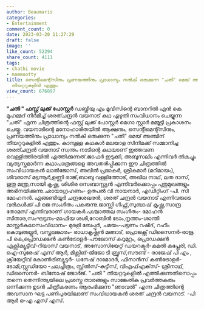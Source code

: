 ```yaml
---
author: Beaumaris
categories:
- Entertainment
comment_count: 0
date: 2023-03-20 11:27:29
draft: false
image: ''
like_count: 52294
share_count: 4111
tags:
- chathi movie
- mammootty
title: സെന്റിമെന്റ്സിനും പ്രണയത്തിനും പ്രാധാന്യം നൽകി ഒരുക്കുന്ന "ചതി" മെയ് അഞ്ചിന്
  തീയറ്ററുകളിൽ എത്തും
view_count: 676897
---
```


**"ചതി " ഫസ്റ്റ് ലുക്ക് പോസ്റ്റർ** ഡബ്ലീയു എം മൂവീസിന്റെ ബാനറിൽ എൻ കെ മുഹമ്മദ് നിർമിച്ച് ശരത്ചന്ദ്രൻ വയനാട് കഥ എഴുതി സംവിധാനം ചെയ്യുന്ന "ചതി" എന്ന ചിത്രത്തിന്റെ ഫസ്റ്റ് ലുക്ക്‌ പോസ്റ്റർ മെഗാ സ്റ്റാർ മമ്മൂട്ടി പ്രകാശനം ചെയ്തു. വയനാടിന്റെ മനോഹാരിതയിൽ ആക്ഷനും, സെന്റിമെന്റ്സിനും, പ്രണയത്തിനും പ്രാധാന്യം നൽകി ഒരുക്കുന്ന "ചതി" മെയ് അഞ്ചിന് തീയറ്ററുകളിൽ എത്തും. കാമ്പുള്ള കഥകൾ മലയാള സിനിമക്ക് സമ്മാനിച്ച ശരത്ചന്ദ്രൻ വയനാട് സ്വന്തം നാടിന്റെ കഥയാണ് ഇത്തവണ വെള്ളിത്തിരയിൽ എത്തിക്കുന്നത്.ജാഫർ ഇടുക്കി, അബുസലിം എന്നിവർ തികച്ചും വ്യത്യസ്തമാർന്ന കഥാപാത്രങ്ങളെ അവതരിപ്പിക്കുന്ന ഈ ചിത്രത്തിൽ സംവിധായകൻ ലാൽജോസ്, അഖിൽ പ്രഭാകർ, ശ്രീകുമാർ (മറിമായം), ശിവദാസ് മട്ടന്നൂർ,ഉണ്ണി രാജ്,ബാബു വള്ളിത്തോട്, അഖില നാഥ്, ലത ദാസ്, ഋതു മന്ത്ര,സായി കൃഷ്ണ, ശിശിര സെബാസ്റ്റ്യൻ എന്നിവർക്കൊപ്പം പുതുമുഖങ്ങളും അഭിനയിക്കുന്നു.ഛായാഗ്രഹണം- ഉത്പൽ വി നായനാർ, എഡിറ്റിംഗ് -പി. സി മോഹനൻ. ഏങ്ങണ്ടിയൂർ ചന്ദ്രശേഖരൻ, ശരത് ചന്ദ്രൻ വയനാട് എന്നിവരുടെ വരികൾക്ക് പി ജെ സംഗീതം പകരുന്നു.ജാസ്സി ഗിഫ്റ്റ്,സുബാഷ് കൃഷ്ണ,സാന്ദ്ര തോമസ് എന്നിവരാണ് ഗായകർ.പശ്ചാത്തല സംഗീതം- മോഹൻ സിതാര,സംഘട്ടനം-മാഫിയ ശശി,റോബിൻ ടോം,നൃത്തം-ശാന്തി മാസ്റ്റർകലാസംവിധാനം- മുരളി ബേപ്പൂർ, ചമയം-പട്ടണം റഷീദ്, റഹീം കൊടുങ്ങല്ലൂർ, വസ്ത്രലങ്കാരം- രാധാകൃഷ്ണൻ മങ്ങാട്, പ്രൊജക്റ്റ് ഡിസൈനർ-രാജു പി കെ,പ്രൊഡക്ഷൻ കൺട്രോളർ-പൗലോസ് കുറുമുറ്റം, പ്രൊഡക്ഷൻ എക്സിക്യൂട്ടീവ്-റിയാസ് വയനാട്, അസോസിയേറ്റ് ഡയറക്ടർ-കമൽ കുപ്ലേരി, ഡി. ഐ-സുരേഷ് എസ് ആർ, മിക്സിങ്-ജിജോ ടി ബ്രൂസ്,സൗണ്ട് - രാജേഷ് പി എം , ക്രീയേറ്റീവ് കോൺട്രിബ്യൂട്ടർ- ധനേഷ് ദാമോദർ, ഫിനാൻസ് കൺട്രോളർ-ടോമി,സ്റ്റുഡിയോ -ചലച്ചിത്രം, സ്റ്റിൽസ്-കുട്ടീസ്, വിഎഫ്എക്‌സ്- ശ്രീനാഥ്, ഡിസൈനർ- ബിനോഷ് ജോർജ്. "ചതി " തിയറ്ററുകളിൽ എത്തിക്കുന്നതിനൊപ്പം തന്നെ തെന്നിന്ത്യയിലെ പ്രശസ്ത താരങ്ങളും സാങ്കേതിക പ്രവർത്തകരും ഒന്നിക്കുന്ന ഉടൻ ചിത്രീകരണം ആരംഭിക്കുന്ന "ഞാവൽ" എന്ന ചിത്രത്തിന്റെ അവസാന ഘട്ട പണിപുരയിലാണ് സംവിധായകൻ ശരത് ചന്ദ്രൻ വയനാട്. -പി ആർ ഒ-എ എസ് എസ്.